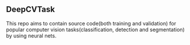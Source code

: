 ## DeepCVTask 
This repo aims to contain source code(both training and validation) for popular computer vision tasks(classification,
 detection and segmentation) by using neural nets. 